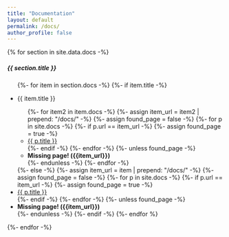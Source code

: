 ```yaml
---
title: "Documentation"
layout: default
permalink: /docs/
author_profile: false
---
```


<div class="docs-index">
  <div class="p-4">
    {% for section in site.data.docs -%}
    <h5 class="docs-index-heading level-1">{{ section.title }}</h5>
    <ul class="list-unstyled level-1">
    {%- for item in section.docs -%}
      {%- if item.title -%}
        <li>
        <p class="docs-index-heading level-2">
          {{ item.title }}
        </p>
        <ul class="list-unstyled level-2">
        {%- for item2 in item.docs -%}
          {%- assign item_url = item2 | prepend: "/docs/" -%}
          {%- assign found_page = false -%}
          {%- for p in site.docs -%}
            {%- if p.url == item_url -%}
              {%- assign found_page = true -%}
            <li class="level-2">
              <a href="{{ p.url | relative_url }}" class="sidebar-link">{{ p.title }}</a>
            </li>
            {%- endif -%}
          {%- endfor -%}
          {%- unless found_page -%}
            <li class="level-2"><b>Missing page! ({{item_url}})</b></li>
          {%- endunless -%}
        {%- endfor -%}
          </ul>
        </li>
      {%- else -%}
        {%- assign item_url = item | prepend: "/docs/" -%}
        {%- assign found_page = false -%}
        {%- for p in site.docs -%}
          {%- if p.url == item_url -%}
            {%- assign found_page = true -%}
          <li class="level-1">
            <a href="{{ item_url | relative_url }}" class="sidebar-link">{{ p.title }}</a>
          </li>
          {%- endif -%}
        {%- endfor -%}
        {%- unless found_page -%}
          <li class="level-1"><b>Missing page! ({{item_url}})</b></li>
        {%- endunless -%}
      {%- endif -%}
    {%- endfor %}
    </ul>
    {%- endfor -%}
  </div>
</div>
